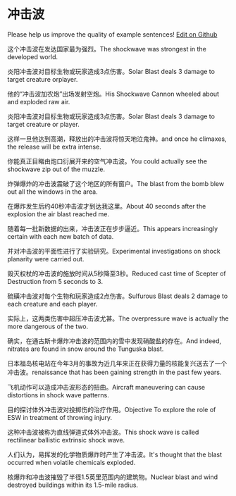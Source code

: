 # 冲击波

Please help us improve the quality of example sentences! [Edit on Github](https://github.com/jiyushe/jiyu-example-sentence-source/blob/main/chinese/chongjibo.md)

<p><span class="chinese">这个冲击波在发达国家最为强烈。</span><span class="english">The shockwave was strongest in the developed world.</span></p>

<p><span class="chinese">炎阳冲击波对目标生物或玩家造成3点伤害。</span><span class="english">Solar Blast deals 3 damage to target creature orplayer.</span></p>

<p><span class="chinese">他的“冲击波加农炮”出场发射空炮。</span><span class="english">His Shockwave Cannon wheeled about and exploded raw air.</span></p>

<p><span class="chinese">炎阳冲击波对目标生物或玩家造成3点伤害。</span><span class="english">Solar Blast deals 3 damage to target creature or player.</span></p>

<p><span class="chinese">这样一旦他达到高潮，释放出的冲击波将惊天地泣鬼神。</span><span class="english">and once he climaxes, the release will be extra intense.</span></p>

<p><span class="chinese">你能真正目睹由炮口衍展开来的空气冲击波。</span><span class="english">You could actually see the shockwave zip out of the muzzle.</span></p>

<p><span class="chinese">炸弹爆炸的冲击波震破了这个地区的所有窗户。</span><span class="english">The blast from the bomb blew out all the windows in the area.</span></p>

<p><span class="chinese">在爆炸发生后约40秒冲击波才到达我这里。</span><span class="english">About 40 seconds after the explosion the air blast reached me.</span></p>

<p><span class="chinese">随着每一批新数据的出来，冲击波正在步步逼近。</span><span class="english">This appears increasingly certain with each new batch of data.</span></p>

<p><span class="chinese">并对冲击波的平面性进行了实验研究。</span><span class="english">Experimental investigations on shock planarity were carried out.</span></p>

<p><span class="chinese">毁灭权杖的冲击波的施放时间从5秒降至3秒。</span><span class="english">Reduced cast time of Scepter of Destruction from 5 seconds to 3.</span></p>

<p><span class="chinese">硫磺冲击波对每个生物和玩家造成2点伤害。</span><span class="english">Sulfurous Blast deals 2 damage to each creature and each player.</span></p>

<p><span class="chinese">实际上，这两类伤害中超压冲击波尤甚。</span><span class="english">The overpressure wave is actually the more dangerous of the two.</span></p>

<p><span class="chinese">确实，在通古斯卡爆炸冲击波的范围内的雪中发现硝酸盐的存在。</span><span class="english">And indeed, nitrates are found in snow around the Tunguska blast.</span></p>

<p><span class="chinese">日本福岛核电站在今年3月的事故为近几年来正在获得力量的核能复兴送去了一个冲击波。</span><span class="english">renaissance that has been gaining strength in the past few years.</span></p>

<p><span class="chinese">飞机动作可以造成冲击波形态的扭曲。</span><span class="english">Aircraft maneuvering can cause distortions in shock wave patterns.</span></p>

<p><span class="chinese">目的探讨体外冲击波对投掷伤的治疗作用。</span><span class="english">Objective To explore the role of ESW in treatment of throwing injury.</span></p>

<p><span class="chinese">这种冲击波被称为直线弹道式体外冲击波。</span><span class="english">This shock wave is called rectilinear ballistic extrinsic shock wave.</span></p>

<p><span class="chinese">人们认为，易挥发的化学物质爆炸时产生了冲击波。</span><span class="english">It's thought that the blast occurred when volatile chemicals exploded.</span></p>

<p><span class="chinese">核爆炸和冲击波摧毁了半径1.5英里范围内的建筑物。</span><span class="english">Nuclear blast and wind destroyed buildings within its 1.5-mile radius.</span></p>

